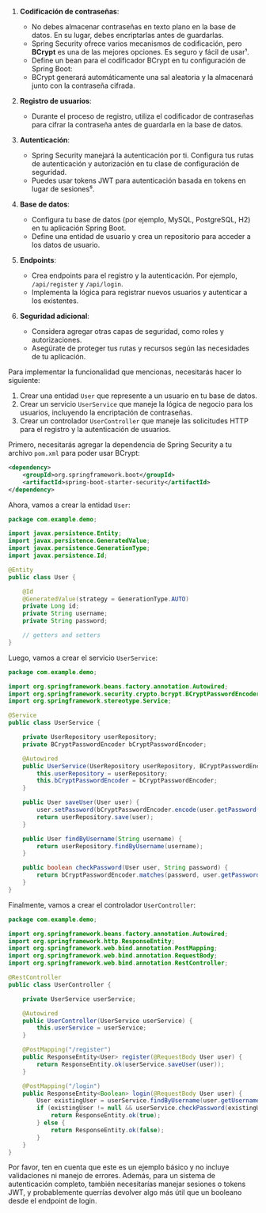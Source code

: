 1. **Codificación de contraseñas**:
   - No debes almacenar contraseñas en texto plano en la base de datos. En su lugar, debes encriptarlas antes de guardarlas.
   - Spring Security ofrece varios mecanismos de codificación, pero **BCrypt** es una de las mejores opciones. Es seguro y fácil de usar¹.
   - Define un bean para el codificador BCrypt en tu configuración de Spring Boot:
   - BCrypt generará automáticamente una sal aleatoria y la almacenará junto con la contraseña cifrada.

2. **Registro de usuarios**:
   - Durante el proceso de registro, utiliza el codificador de contraseñas para cifrar la contraseña antes de guardarla en la base de datos.
   

3. **Autenticación**:
   - Spring Security manejará la autenticación por ti. Configura tus rutas de autenticación y autorización en tu clase de configuración de seguridad.
   - Puedes usar tokens JWT para autenticación basada en tokens en lugar de sesiones⁵.

4. **Base de datos**:
   - Configura tu base de datos (por ejemplo, MySQL, PostgreSQL, H2) en tu aplicación Spring Boot.
   - Define una entidad de usuario y crea un repositorio para acceder a los datos de usuario.

5. **Endpoints**:
   - Crea endpoints para el registro y la autenticación. Por ejemplo, `/api/register` y `/api/login`.
   - Implementa la lógica para registrar nuevos usuarios y autenticar a los existentes.

6. **Seguridad adicional**:
   - Considera agregar otras capas de seguridad, como roles y autorizaciones.
   - Asegúrate de proteger tus rutas y recursos según las necesidades de tu aplicación.


Para implementar la funcionalidad que mencionas, necesitarás hacer lo siguiente:

1. Crear una entidad `User` que represente a un usuario en tu base de datos.
2. Crear un servicio `UserService` que maneje la lógica de negocio para los usuarios, incluyendo la encriptación de contraseñas.
3. Crear un controlador `UserController` que maneje las solicitudes HTTP para el registro y la autenticación de usuarios.

Primero, necesitarás agregar la dependencia de Spring Security a tu archivo `pom.xml` para poder usar BCrypt:

```xml
<dependency>
    <groupId>org.springframework.boot</groupId>
    <artifactId>spring-boot-starter-security</artifactId>
</dependency>
```

Ahora, vamos a crear la entidad `User`:

```java
package com.example.demo;

import javax.persistence.Entity;
import javax.persistence.GeneratedValue;
import javax.persistence.GenerationType;
import javax.persistence.Id;

@Entity
public class User {

    @Id
    @GeneratedValue(strategy = GenerationType.AUTO)
    private Long id;
    private String username;
    private String password;

    // getters and setters
}
```

Luego, vamos a crear el servicio `UserService`:

```java
package com.example.demo;

import org.springframework.beans.factory.annotation.Autowired;
import org.springframework.security.crypto.bcrypt.BCryptPasswordEncoder;
import org.springframework.stereotype.Service;

@Service
public class UserService {

    private UserRepository userRepository;
    private BCryptPasswordEncoder bCryptPasswordEncoder;

    @Autowired
    public UserService(UserRepository userRepository, BCryptPasswordEncoder bCryptPasswordEncoder) {
        this.userRepository = userRepository;
        this.bCryptPasswordEncoder = bCryptPasswordEncoder;
    }

    public User saveUser(User user) {
        user.setPassword(bCryptPasswordEncoder.encode(user.getPassword()));
        return userRepository.save(user);
    }

    public User findByUsername(String username) {
        return userRepository.findByUsername(username);
    }

    public boolean checkPassword(User user, String password) {
        return bCryptPasswordEncoder.matches(password, user.getPassword());
    }
}
```

Finalmente, vamos a crear el controlador `UserController`:

```java
package com.example.demo;

import org.springframework.beans.factory.annotation.Autowired;
import org.springframework.http.ResponseEntity;
import org.springframework.web.bind.annotation.PostMapping;
import org.springframework.web.bind.annotation.RequestBody;
import org.springframework.web.bind.annotation.RestController;

@RestController
public class UserController {

    private UserService userService;

    @Autowired
    public UserController(UserService userService) {
        this.userService = userService;
    }

    @PostMapping("/register")
    public ResponseEntity<User> register(@RequestBody User user) {
        return ResponseEntity.ok(userService.saveUser(user));
    }

    @PostMapping("/login")
    public ResponseEntity<Boolean> login(@RequestBody User user) {
        User existingUser = userService.findByUsername(user.getUsername());
        if (existingUser != null && userService.checkPassword(existingUser, user.getPassword())) {
            return ResponseEntity.ok(true);
        } else {
            return ResponseEntity.ok(false);
        }
    }
}
```

Por favor, ten en cuenta que este es un ejemplo básico y no incluye validaciones ni manejo de errores. Además, para un sistema de autenticación completo, también necesitarías manejar sesiones o tokens JWT, y probablemente querrías devolver algo más útil que un booleano desde el endpoint de login.
